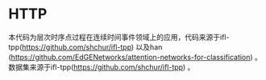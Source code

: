 # HTTP
本代码为层次时序点过程在连续时间事件领域上的应用，代码来源于ifl-tpp(https://github.com/shchur/ifl-tpp) 以及han (https://github.com/EdGENetworks/attention-networks-for-classification) 。数据集来源于ifl-tpp(https://github.com/shchur/ifl-tpp) 。
